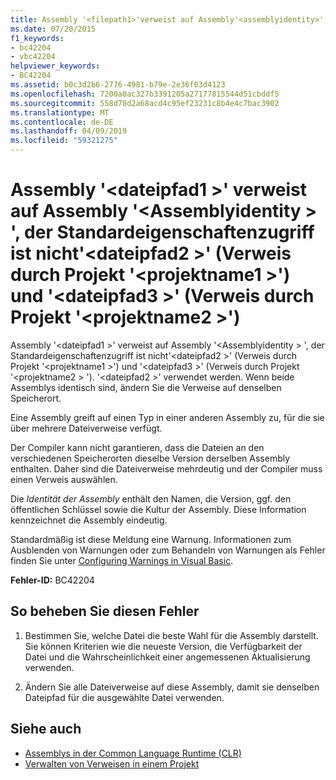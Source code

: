 ```yaml
---
title: Assembly '<filepath1>'verweist auf Assembly'<assemblyidentity>', das ist nicht eindeutig'<filepath2>' (Verweis durch Projekt '<projectname1>') und '<filepath3>' (Verweis durch Projekt'<projectname2>')
ms.date: 07/20/2015
f1_keywords:
- bc42204
- vbc42204
helpviewer_keywords:
- BC42204
ms.assetid: b0c3d2b6-2776-4981-b79e-2e36f03d4123
ms.openlocfilehash: 7200a0ac327b3391205a27177815544d51cbddf5
ms.sourcegitcommit: 558d78d2a68acd4c95ef23231c8b4e4c7bac3902
ms.translationtype: MT
ms.contentlocale: de-DE
ms.lasthandoff: 04/09/2019
ms.locfileid: "59321275"
---
```

# <a name="assembly-filepath1-references-assembly-assemblyidentity-which-is-ambiguous-between-filepath2-referenced-by-project-projectname1-and-filepath3-referenced-by-project-projectname2"></a>Assembly '\<dateipfad1 >' verweist auf Assembly '\<Assemblyidentity > ', der Standardeigenschaftenzugriff ist nicht'\<dateipfad2 >' (Verweis durch Projekt '\<projektname1 >') und '\<dateipfad3 >' (Verweis durch Projekt '\<projektname2 >')
Assembly '\<dateipfad1 >' verweist auf Assembly '\<Assemblyidentity > ', der Standardeigenschaftenzugriff ist nicht'\<dateipfad2 >' (Verweis durch Projekt '\<projektname1 >') und '\<dateipfad3 >' (Verweis durch Projekt '\<projektname2 > '). '\<dateipfad2 >' verwendet werden. Wenn beide Assemblys identisch sind, ändern Sie die Verweise auf denselben Speicherort.  
  
 Eine Assembly greift auf einen Typ in einer anderen Assembly zu, für die sie über mehrere Dateiverweise verfügt.  
  
 Der Compiler kann nicht garantieren, dass die Dateien an den verschiedenen Speicherorten dieselbe Version derselben Assembly enthalten. Daher sind die Dateiverweise mehrdeutig und der Compiler muss einen Verweis auswählen.  
  
 Die *Identität der Assembly* enthält den Namen, die Version, ggf. den öffentlichen Schlüssel sowie die Kultur der Assembly. Diese Information kennzeichnet die Assembly eindeutig.  
  
 Standardmäßig ist diese Meldung eine Warnung. Informationen zum Ausblenden von Warnungen oder zum Behandeln von Warnungen als Fehler finden Sie unter [Configuring Warnings in Visual Basic](/visualstudio/ide/configuring-warnings-in-visual-basic).  
  
 **Fehler-ID:** BC42204  
  
## <a name="to-correct-this-error"></a>So beheben Sie diesen Fehler  
  
1. Bestimmen Sie, welche Datei die beste Wahl für die Assembly darstellt. Sie können Kriterien wie die neueste Version, die Verfügbarkeit der Datei und die Wahrscheinlichkeit einer angemessenen Aktualisierung verwenden.  
  
2. Ändern Sie alle Dateiverweise auf diese Assembly, damit sie denselben Dateipfad für die ausgewählte Datei verwenden.  
  
## <a name="see-also"></a>Siehe auch

- [Assemblys in der Common Language Runtime (CLR)](../../framework/app-domains/assemblies-in-the-common-language-runtime.md)
- [Verwalten von Verweisen in einem Projekt](/visualstudio/ide/managing-references-in-a-project)
